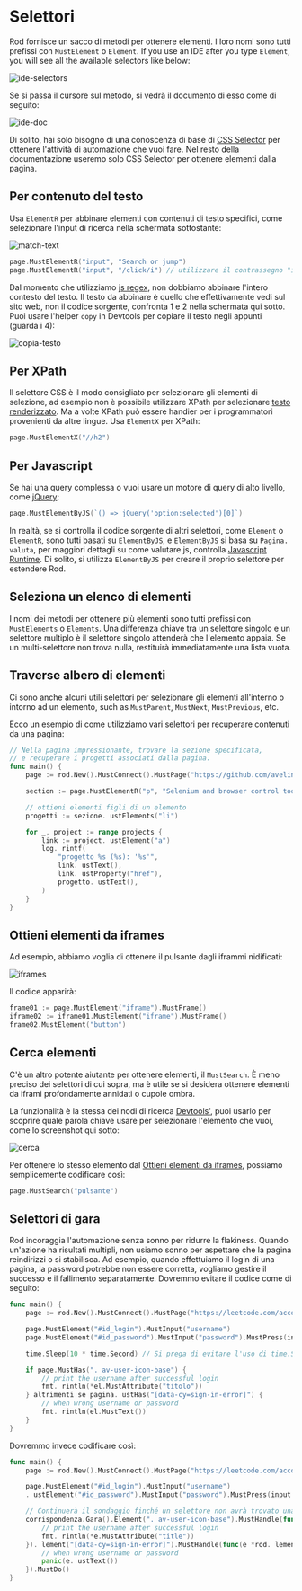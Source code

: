 # Selettori

Rod fornisce un sacco di metodi per ottenere elementi. I loro nomi sono tutti prefissi con `MustElement` o `Element`. If you use an IDE after you type `Element`, you will see all the available selectors like below:

![ide-selectors](ide-selectors.png)

Se si passa il cursore sul metodo, si vedrà il documento di esso come di seguito:

![ide-doc](ide-doc.png)

Di solito, hai solo bisogno di una conoscenza di base di [CSS Selector](css-selector) per ottenere l'attività di automazione che vuoi fare. Nel resto della documentazione useremo solo CSS Selector per ottenere elementi dalla pagina.

## Per contenuto del testo

Usa `ElementR` per abbinare elementi con contenuti di testo specifici, come selezionare l'input di ricerca nella schermata sottostante:

![match-text](match-text.png)

```go
page.MustElementR("input", "Search or jump")
page.MustElementR("input", "/click/i") // utilizzare il contrassegno "i" insensibile alle maiuscole e minuscole
```

Dal momento che utilizziamo [js regex](https://developer.mozilla.org/en-US/docs/Web/JavaScript/Reference/Global_Objects/RegExp), non dobbiamo abbinare l'intero contesto del testo. Il testo da abbinare è quello che effettivamente vedi sul sito web, non il codice sorgente, confronta 1 e 2 nella schermata qui sotto. Puoi usare l'helper `copy` in Devtools per copiare il testo negli appunti (guarda i 4):

![copia-testo](copy-text.png)

## Per XPath

Il selettore CSS è il modo consigliato per selezionare gli elementi di selezione, ad esempio non è possibile utilizzare XPath per selezionare [testo renderizzato](https://stackoverflow.com/questions/51992258/xpath-to-find-pseudo-element-after-in-side-a-div-element-with-out-any-content/51993454). Ma a volte XPath può essere handier per i programmatori provenienti da altre lingue. Usa `ElementX` per XPath:

```go
page.MustElementX("//h2")
```

## Per Javascript

Se hai una query complessa o vuoi usare un motore di query di alto livello, come [jQuery](https://jquery.com/):

```go
page.MustElementByJS(`() => jQuery('option:selected')[0]`)
```

In realtà, se si controlla il codice sorgente di altri selettori, come `Element` o `ElementR`, sono tutti basati su `ElementByJS`, e `ElementByJS` si basa su `Pagina. valuta`, per maggiori dettagli su come valutare js, controlla [Javascript Runtime](/javascript-runtime.md). Di solito, si utilizza `ElementByJS` per creare il proprio selettore per estendere Rod.

## Seleziona un elenco di elementi

I nomi dei metodi per ottenere più elementi sono tutti prefissi con `MustElements` o `Elements`. Una differenza chiave tra un selettore singolo e un selettore multiplo è il selettore singolo attenderà che l'elemento appaia. Se un multi-selettore non trova nulla, restituirà immediatamente una lista vuota.

## Traverse albero di elementi

Ci sono anche alcuni utili selettori per selezionare gli elementi all'interno o intorno ad un elemento, such as `MustParent`, `MustNext`, `MustPrevious`, etc.

Ecco un esempio di come utilizziamo vari selettori per recuperare contenuti da una pagina:

```go
// Nella pagina impressionante, trovare la sezione specificata,
// e recuperare i progetti associati dalla pagina.
func main() {
    page := rod.New().MustConnect().MustPage("https://github.com/avelino/awesome-go")

    section := page.MustElementR("p", "Selenium and browser control tools"). ustNext()

    // ottieni elementi figli di un elemento
    progetti := sezione. ustElements("li")

    for _, project := range projects {
        link := project. ustElement("a")
        log. rintf(
            "progetto %s (%s): '%s'",
            link. ustText(),
            link. ustProperty("href"),
            progetto. ustText(),
        )
    }
}
```

## Ottieni elementi da iframes

Ad esempio, abbiamo voglia di ottenere il pulsante dagli iframmi nidificati:

![iframes](iframes.png)

Il codice apparirà:

```go
frame01 := page.MustElement("iframe").MustFrame()
iframe02 := iframe01.MustElement("iframe").MustFrame()
frame02.MustElement("button")
```

## Cerca elementi

C'è un altro potente aiutante per ottenere elementi, il `MustSearch`. È meno preciso dei selettori di cui sopra, ma è utile se si desidera ottenere elementi da iframi profondamente annidati o cupole ombra.

La funzionalità è la stessa dei nodi di ricerca [Devtools'](https://developers.google.com/web/tools/chrome-devtools/dom#search), puoi usarlo per scoprire quale parola chiave usare per selezionare l'elemento che vuoi, come lo screenshot qui sotto:

![cerca](search.png)

Per ottenere lo stesso elemento dal [Ottieni elementi da iframes](#get-elements-from-iframes), possiamo semplicemente codificare così:

```go
page.MustSearch("pulsante")
```

## Selettori di gara

Rod incoraggia l'automazione senza sonno per ridurre la flakiness. Quando un'azione ha risultati multipli, non usiamo sonno per aspettare che la pagina reindirizzi o si stabilisca. Ad esempio, quando effettuiamo il login di una pagina, la password potrebbe non essere corretta, vogliamo gestire il successo e il fallimento separatamente. Dovremmo evitare il codice come di seguito:

```go
func main() {
    page := rod.New().MustConnect().MustPage("https://leetcode.com/accounts/login/")

    page.MustElement("#id_login").MustInput("username")
    page.MustElement("#id_password").MustInput("password").MustPress(input.Enter)

    time.Sleep(10 * time.Second) // Si prega di evitare l'uso di time.Sleep!

    if page.MustHas(". av-user-icon-base") {
        // print the username after successful login
        fmt. rintln(*el.MustAttribute("titolo"))
    } altrimenti se pagina. ustHas("[data-cy=sign-in-error]") {
        // when wrong username or password
        fmt. rintln(el.MustText())
    }
}
```

Dovremmo invece codificare così:

```go
func main() {
    page := rod.New().MustConnect().MustPage("https://leetcode.com/accounts/login/")

    page.MustElement("#id_login").MustInput("username")
    . ustElement("#id_password").MustInput("password").MustPress(input.Enter)

    // Continuerà il sondaggio finché un selettore non avrà trovato una pagina
    corrispondenza.Gara().Element(". av-user-icon-base").MustHandle(func(e *rod. lement) {
        // print the username after successful login
        fmt. rintln(*e.MustAttribute("title"))
    }). lement("[data-cy=sign-in-error]").MustHandle(func(e *rod. lement) {
        // when wrong username or password
        panic(e. ustText())
    }).MustDo()
}
```
